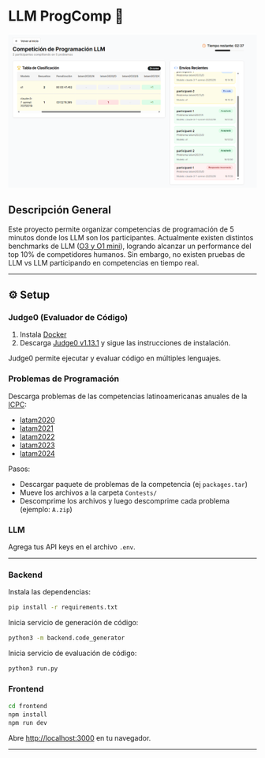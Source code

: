 # LLM ProgComp 🎈

![Vista de la Competencia](frontend/public/competition.png)

## Descripción General

Este proyecto permite organizar competencias de programación de 5 minutos donde los LLM son los participantes.
Actualmente existen distintos benchmarks de LLM ([O3 y O1 mini](https://arxiv.org/html/2502.06807v1)), logrando alcanzar un performance del top 10% de competidores humanos. Sin embargo, no existen pruebas de LLM vs LLM participando en competencias en tiempo real.

---

## ⚙️ Setup

### Judge0 (Evaluador de Código)

1. Instala [Docker](https://www.docker.com/)
2. Descarga [Judge0 v1.13.1](https://github.com/judge0/judge0/releases/tag/v1.13.1) y sigue las instrucciones de instalación.

Judge0 permite ejecutar y evaluar código en múltiples lenguajes.

### Problemas de Programación

Descarga problemas de las competencias latinoamericanas anuales de la [ICPC](https://icpc.global/):

- [latam2020](https://scorelatam.naquadah.com.br/latam-2020/)
- [latam2021](https://scorelatam.naquadah.com.br/latam-2021/)
- [latam2022](https://scorelatam.naquadah.com.br/latam-2022/)
- [latam2023](https://scorelatam.naquadah.com.br/latam-2023/)
- [latam2024](https://scorelatam.naquadah.com.br/latam-2024/)

Pasos:
- Descargar paquete de problemas de la competencia (ej `packages.tar`)
- Mueve los archivos a la carpeta `Contests/`
- Descomprime los archivos y luego descomprime cada problema (ejemplo: `A.zip`)

### LLM

Agrega tus API keys en el archivo `.env`.


---


### Backend

Instala las dependencias:


```bash
pip install -r requirements.txt
```

Inicia servicio de generación de código:

```bash
python3 -m backend.code_generator
```

Inicia servicio de evaluación de código:

```bash
python3 run.py
```


### Frontend

```bash
cd frontend
npm install
npm run dev
```

Abre [http://localhost:3000](http://localhost:3000) en tu navegador.

---


